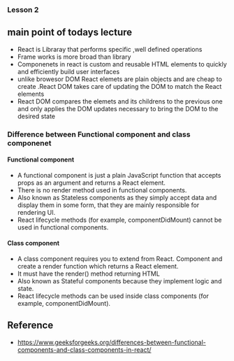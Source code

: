 ### Lesson 2

## main point of todays lecture 
  * React is Libraray that performs specific ,well defined operations
  * Frame works is more broad than library 
  * Componenets in react is custom and reusable HTML elements to quickly and efficiently build user interfaces
  * unlike browesor DOM React elemets are plain objects and are cheap to create .React DOM takes care of updating the DOM to match the React elements 
  * React DOM  compares the elemets and its childrens to the previous one and only applies the DOM updates necessary to bring the DOM to the desired state

  ### Difference between Functional component and class componenet
 #### Functional component
 * A functional component is just a plain JavaScript function that accepts props as an argument and returns a React element.  
 * There is no render method used in functional components.
 * Also known as Stateless components as they simply accept data and display them in some form, that they are mainly responsible for rendering UI.
 * React lifecycle methods (for example, componentDidMount) cannot be used in functional components.
  #### Class component
  * A class component requires you to extend from React. Component and create a render function which returns a React element.
  * It must have the render() method returning HTML
  * Also known as Stateful components because they implement logic and state.
  * React lifecycle methods can be used inside class components (for example, componentDidMount).

  ## Reference
  * https://www.geeksforgeeks.org/differences-between-functional-components-and-class-components-in-react/
